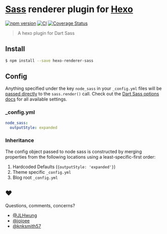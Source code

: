 [Sass] renderer plugin for [Hexo]
=================================

[![npm version](https://badge.fury.io/js/hexo-renderer-sass.svg)](https://badge.fury.io/js/hexo-renderer-sass)
[![CI](https://github.com/knksmith57/hexo-renderer-sass/actions/workflows/ci.yml/badge.svg)](https://github.com/knksmith57/hexo-renderer-sass/actions/workflows/ci.yml)
[![Coverage Status](https://coveralls.io/repos/github/knksmith57/hexo-renderer-sass/badge.svg?branch=master)](https://coveralls.io/github/knksmith57/hexo-renderer-sass?branch=master)

> A hexo plugin for Dart Sass

## Install
```sh
$ npm install --save hexo-renderer-sass
```

## Config
Anything specified under the key `node_sass` in your `_config.yml` files will
be [passed directly] to the `sass.render()` call. Check out the [Dart Sass options docs]
for all available settings.

### _config.yml
```yaml
node_sass:
  outputStyle: expanded
```

### Inheritance
The config object passed to node sass is constructed by merging properties from
the following locations using a least-specific-first order:

1. Hardcoded Defaults (`{outputStyle: 'expanded'}`)
2. Theme specific `_config.yml`
3. Blog root `_config.yml`


## ♥︎
Questions, comments, concerns?
* [@JLHwung](https://github.com/JLHwung)
* [@jojoee](https://github.com/jojoee)
* [@knksmith57](https://github.com/knksmith57)


[Hexo]:                   http://hexo.io
[Sass]:                   http://sass-lang.com/
[passed directly]:        index.js:#L22
[Dart Sass options docs]: https://sass-lang.com/documentation/js-api/interfaces/LegacyFileOptions

